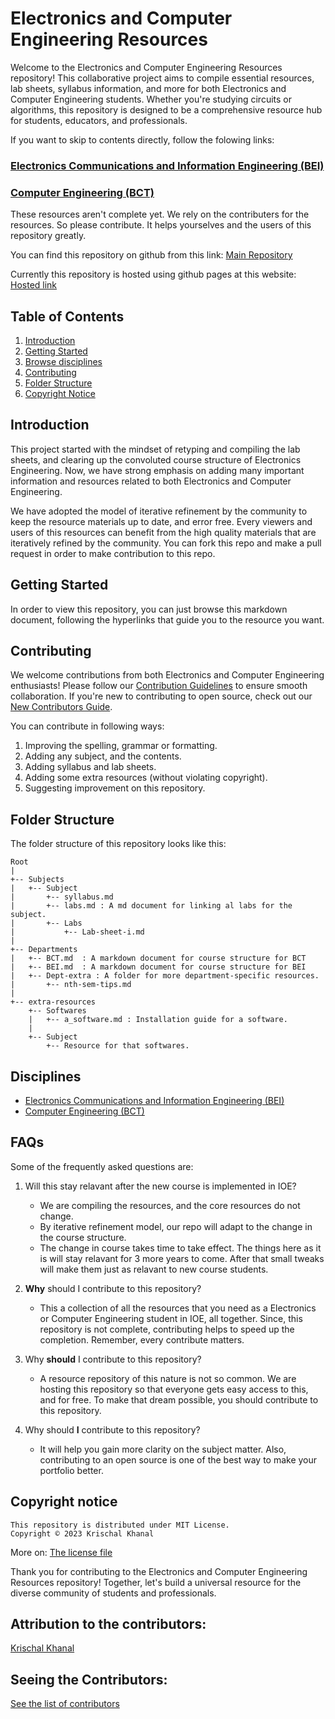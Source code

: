 # Electronics and Computer Engineering Resources

Welcome to the Electronics and Computer Engineering Resources repository! This collaborative project aims to compile essential resources, lab sheets, syllabus information, and more for both Electronics and Computer Engineering students. Whether you're studying circuits or algorithms, this repository is designed to be a comprehensive resource hub for students, educators, and professionals.

If you want to skip to contents directly, follow the folowing links:
### [Electronics Communications and Information Engineering (BEI)](Departments/BEI.md)
### [Computer Engineering (BCT)](Departments/BCT.md)

These resources aren't complete yet. We rely on the contributers for the resources. So please contribute. It helps yourselves and the users of this repository greatly.

You can find this repository on github from this link:
[Main Repository](https://github.com/krischal111/dharmashala)

Currently this repository is hosted using github pages at this website:
[Hosted link](https://krischal111.github.io/dharmashala)

## Table of Contents

1. [Introduction](#introduction)
2. [Getting Started](#getting-started)
3. [Browse disciplines](#disciplines)
3. [Contributing](#contributing)
4. [Folder Structure](#folder-structure)
5. [Copyright Notice](#copyright-notice)

## Introduction

This project started with the mindset of retyping and compiling the lab sheets, and clearing up the convoluted course structure of Electronics Engineering. Now, we have strong emphasis on adding many important information and resources related to both Electronics and Computer Engineering.

We have adopted the model of iterative refinement by the community to keep the resource materials up to date, and error free. Every viewers and users of this resources can benefit from the high quality materials that are iteratively refined by the community. You can fork this repo and make a pull request in order to make contribution to this repo.

## Getting Started

In order to view this repository, you can just browse this markdown document, following the hyperlinks that guide you to the resource you want.

## Contributing

We welcome contributions from both Electronics and Computer Engineering enthusiasts! Please follow our [Contribution Guidelines](CONTRIBUTING.md) to ensure smooth collaboration. If you're new to contributing to open source, check out our [New Contributors Guide](CONTRIBUTING.md#new-contributors-guide).

You can contribute in following ways:
1. Improving the spelling, grammar or formatting.
2. Adding any subject, and the contents.
3. Adding syllabus and lab sheets.
4. Adding some extra resources (without violating copyright).
5. Suggesting improvement on this repository.

## Folder Structure

The folder structure of this repository looks like this:

    Root
    |
    +-- Subjects
    |   +-- Subject
    |       +-- syllabus.md
    |       +-- labs.md : A md document for linking al labs for the subject.
    |       +-- Labs
    |           +-- Lab-sheet-i.md
    |
    +-- Departments
    |   +-- BCT.md  : A markdown document for course structure for BCT
    |   +-- BEI.md  : A markdown document for course structure for BEI
    |   +-- Dept-extra : A folder for more department-specific resources.
    |       +-- nth-sem-tips.md
    |
    +-- extra-resources
        +-- Softwares
        |   +-- a_software.md : Installation guide for a software.
        |
        +-- Subject
            +-- Resource for that softwares.


## Disciplines
+ [Electronics Communications and Information Engineering (BEI)](Departments/BEI.md)
+ [Computer Engineering (BCT)](Departments/BCT.md)

## FAQs
Some of the frequently asked questions are:

1. Will this stay relavant after the new course is implemented in IOE?
    - We are compiling the resources, and the core resources do not change.
    - By iterative refinement model, our repo will adapt to the change in the course structure.
    - The change in course takes time to take effect. The things here as it is will stay relavant for 3 more years to come. After that small tweaks will make them just as relavant to new course students.

2. **Why** should I contribute to this repository?
    - This a collection of all the resources that you need as a Electronics or Computer Engineering student in IOE, all together. Since, this repository is not complete, contributing helps to speed up the completion. Remember, every contribute matters.

3. Why **should** I contribute to this repository?
    - A resource repository of this nature is not so common. We are hosting this repository so that everyone gets easy access to this, and for free. To make that dream possible, you should contribute to this repository.

4. Why should **I** contribute to this repository?
    - It will help you gain more clarity on the subject matter. Also, contributing to an open source is one of the best way to make your portfolio better.



## Copyright notice

    This repository is distributed under MIT License.
    Copyright © 2023 Krischal Khanal

More on: [The license file](LICENSE)

Thank you for contributing to the Electronics and Computer Engineering Resources repository! Together, let's build a universal resource for the diverse community of students and professionals.

## Attribution to the contributors:

[Krischal Khanal](https://github.com/krischal111)

## Seeing the Contributors:

[See the list of contributors](https://github.com/krischal111/dharmashala/graphs/contributors)
